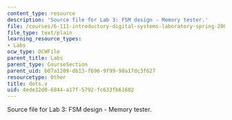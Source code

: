 ```yaml
---
content_type: resource
description: 'Source file for Lab 3: FSM design - Memory tester.'
file: /courses/6-111-introductory-digital-systems-laboratory-spring-2006/4ede32d06844a17f5792fc633fb61682_dots.v
file_type: text/plain
learning_resource_types:
- Labs
ocw_type: OCWFile
parent_title: Labs
parent_type: CourseSection
parent_uid: b07a1209-db13-f696-9f99-98a17dc3f627
resourcetype: Other
title: dots.v
uid: 4ede32d0-6844-a17f-5792-fc633fb61682
---
```

Source file for Lab 3: FSM design - Memory tester.